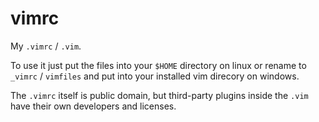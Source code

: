 # vimrc

My `.vimrc` / `.vim`.

To use it just put the files into your `$HOME` directory on linux or rename to `_vimrc` / `vimfiles` and put into your installed vim direcory on windows.

The `.vimrc` itself is public domain, but third-party plugins inside the `.vim` have their own developers and licenses.

